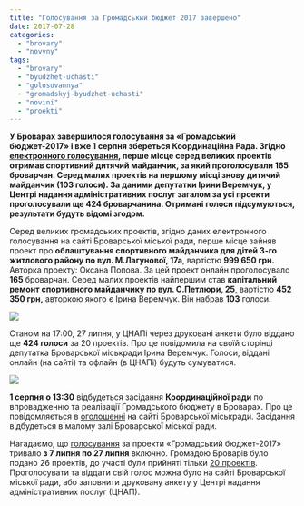 ```yaml
---
title: "Голосування за Громадський бюджет 2017 завершено"
date: 2017-07-28
categories: 
  - "brovary"
  - "novyny"
tags: 
  - "brovary"
  - "byudzhet-uchasti"
  - "golosuvannya"
  - "gromadskyj-byudzhet-uchasti"
  - "novini"
  - "proekti"
---
```


**У Броварах завершилося голосування за «Громадський бюджет-2017» і вже 1 серпня збереться Координаційна Рада. Згідно [електронного голосування](http://initiativ.e-dem.in.ua/brovary/), перше місце серед великих проектів отримав спортивний дитячий майданчик, за який проголосували 165 броварчан. Серед малих проектів на першому місці знову дитячий майданчик (103 голоси). За даними депутатки Ірини Веремчук, у Центрі надання адміністративних послуг загалом за усі проекти проголосували ще 424 броварчанина. Отримані голоси підсумуються, результати будуть відомі згодом.**

Серед великих громадських проектів, згідно даних електронного голосування на сайті Броварської міської ради, перше місце зайняв проект про **облаштування спортивного майданчика для дітей 3-го житлового району по вул. М.Лагунової, 17а**, вартістю **999 650 грн.** Авторка проекту: Оксана Попова. За цей проект онлайн проголосувало **165** броварчан. Серед малих проектів найпершим став **капітальний ремонт спортивного майданчику по вул. С.Петлюри, 25**, вартістю **452 350 грн,** авторкою якого є Ірина Веремчук. Він набрав **103** голоси.

[![](https://mpz.brovary.org/wp-content/uploads/2017/07/spysok.jpg)](https://mpz.brovary.org/wp-content/uploads/2017/07/spysok.jpg)

Станом на 17:00, 27 липня, у ЦНАПі через друковані анкети було віддано ще **424 голоси** за 20 проектів. Про це повідомила на своїй сторінці депутатка Броварської міськради Ірина Веремчук. Голоси, віддані онлайн (на сайті) та офлайн (в ЦНАПі) будуть сумуватися.

![](https://mpz.brovary.org/wp-content/uploads/2017/07/tsnap.jpg)

**1 серпня** **о 13:30** відбудеться засідання **Координаційної ради** по впровадженню та реалізації Громадського бюджету в Броварах. Про це повідомляється в [оголошенні](http://brovary-rada.gov.ua/news/15427.html) на сайті Броварської міськради. Засідання відбудеться в малому залі Броварської міської ради.

Нагадаємо, що [голосування](https://mpz.brovary.org/rozpochato-golosuvannya-za-gromadskyj-byudzhet-2017/) за проекти «Громадський бюджет-2017» тривало **з 7 липня по 27 липня** включно. Громадою Броварів було подано 26 проектів, до участі були прийняті тільки [20 проектів](https://onedrive.live.com/?authkey=%21AJKgiDN8S5ReUMo&id=76CC13A1B9E773BD%214729&cid=76CC13A1B9E773BD). Проголосувати та віддати свій голос можна було на сайті Броварської міської ради, або заповнити друковану анкету у Центрі надання адміністративних послуг (ЦНАП).
